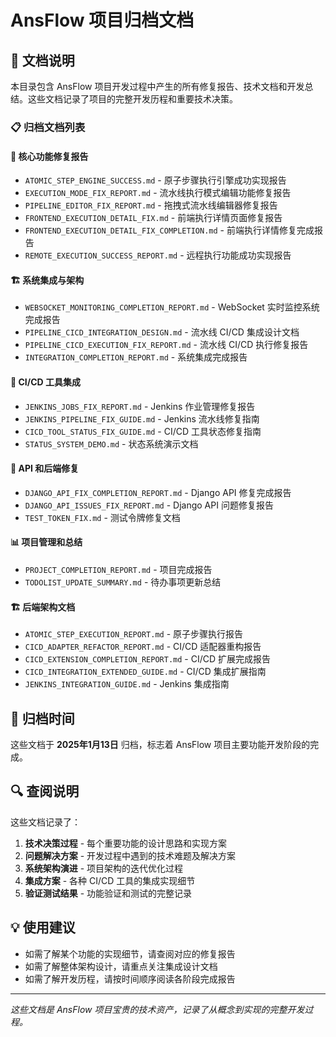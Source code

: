 # AnsFlow 项目归档文档

## 📄 文档说明

本目录包含 AnsFlow 项目开发过程中产生的所有修复报告、技术文档和开发总结。这些文档记录了项目的完整开发历程和重要技术决策。

### 📋 归档文档列表

#### 🔧 核心功能修复报告
- `ATOMIC_STEP_ENGINE_SUCCESS.md` - 原子步骤执行引擎成功实现报告
- `EXECUTION_MODE_FIX_REPORT.md` - 流水线执行模式编辑功能修复报告
- `PIPELINE_EDITOR_FIX_REPORT.md` - 拖拽式流水线编辑器修复报告
- `FRONTEND_EXECUTION_DETAIL_FIX.md` - 前端执行详情页面修复报告
- `FRONTEND_EXECUTION_DETAIL_FIX_COMPLETION.md` - 前端执行详情修复完成报告
- `REMOTE_EXECUTION_SUCCESS_REPORT.md` - 远程执行功能成功实现报告

#### 🏗️ 系统集成与架构
- `WEBSOCKET_MONITORING_COMPLETION_REPORT.md` - WebSocket 实时监控系统完成报告
- `PIPELINE_CICD_INTEGRATION_DESIGN.md` - 流水线 CI/CD 集成设计文档
- `PIPELINE_CICD_EXECUTION_FIX_REPORT.md` - 流水线 CI/CD 执行修复报告
- `INTEGRATION_COMPLETION_REPORT.md` - 系统集成完成报告

#### 🔗 CI/CD 工具集成
- `JENKINS_JOBS_FIX_REPORT.md` - Jenkins 作业管理修复报告
- `JENKINS_PIPELINE_FIX_GUIDE.md` - Jenkins 流水线修复指南
- `CICD_TOOL_STATUS_FIX_GUIDE.md` - CI/CD 工具状态修复指南
- `STATUS_SYSTEM_DEMO.md` - 状态系统演示文档

#### 🔧 API 和后端修复
- `DJANGO_API_FIX_COMPLETION_REPORT.md` - Django API 修复完成报告
- `DJANGO_API_ISSUES_FIX_REPORT.md` - Django API 问题修复报告
- `TEST_TOKEN_FIX.md` - 测试令牌修复文档

#### 📊 项目管理和总结
- `PROJECT_COMPLETION_REPORT.md` - 项目完成报告
- `TODOLIST_UPDATE_SUMMARY.md` - 待办事项更新总结

#### 🏗️ 后端架构文档
- `ATOMIC_STEP_EXECUTION_REPORT.md` - 原子步骤执行报告
- `CICD_ADAPTER_REFACTOR_REPORT.md` - CI/CD 适配器重构报告
- `CICD_EXTENSION_COMPLETION_REPORT.md` - CI/CD 扩展完成报告
- `CICD_INTEGRATION_EXTENDED_GUIDE.md` - CI/CD 集成扩展指南
- `JENKINS_INTEGRATION_GUIDE.md` - Jenkins 集成指南

## 📅 归档时间

这些文档于 **2025年1月13日** 归档，标志着 AnsFlow 项目主要功能开发阶段的完成。

## 🔍 查阅说明

这些文档记录了：
1. **技术决策过程** - 每个重要功能的设计思路和实现方案
2. **问题解决方案** - 开发过程中遇到的技术难题及解决方案
3. **系统架构演进** - 项目架构的迭代优化过程
4. **集成方案** - 各种 CI/CD 工具的集成实现细节
5. **验证测试结果** - 功能验证和测试的完整记录

## 💡 使用建议

- 如需了解某个功能的实现细节，请查阅对应的修复报告
- 如需了解整体架构设计，请重点关注集成设计文档
- 如需了解开发历程，请按时间顺序阅读各阶段完成报告

---

*这些文档是 AnsFlow 项目宝贵的技术资产，记录了从概念到实现的完整开发过程。*
